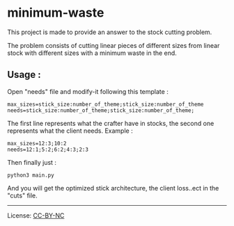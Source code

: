 # minimum-waste

 This project is made to provide an answer to the stock cutting problem.
 
The problem consists of cutting linear pieces of different sizes from linear stock with different sizes with a minimum waste in the end.

## Usage :
Open "needs" file and modify-it following this template : 
```
max_sizes=stick_size:number_of_theme;stick_size:number_of_theme
needs=stick_size:number_of_theme;stick_size:number_of_theme;
```

The first line represents what the crafter have in stocks, the second one represents what the client needs.
Example : 
```
max_sizes=12:3;10:2
needs=12:1;5:2;6:2;4:3;2:3
```
Then finally just :
```
python3 main.py
```
And you will get the optimized stick architecture, the client loss..ect in the "cuts" file.

------
License: [CC-BY-NC](https://creativecommons.org/licenses/by-nc/4.0/)
